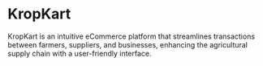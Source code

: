 # KropKart
 KropKart is an intuitive eCommerce platform that streamlines transactions between farmers, suppliers, and businesses, enhancing the agricultural supply chain with a user-friendly interface.

